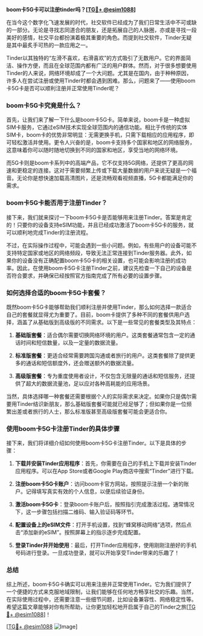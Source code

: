 **boom卡5G卡可以注册tinder吗？[[TG💪+ @esim1088](https://t.me/s/esim1088)]**

在当今这个数字化飞速发展的时代，社交软件已经成为了我们日常生活中不可或缺的一部分。无论是寻找志同道合的朋友，还是拓展自己的人脉圈，亦或是寻找一段美好的感情，社交平台都扮演着极其重要的角色。而提到社交软件，Tinder无疑是其中最炙手可热的一款应用之一。

Tinder以其独特的“左滑不喜欢，右滑喜欢”的方式吸引了无数用户。它的界面简洁、操作方便，而且在全球范围内都有广泛的用户群体。然而，对于很多想要使用Tinder的人来说，网络环境却成了一个大问题。尤其是在国内，由于种种原因，许多人在尝试注册或使用Tinder时都会遇到困难。那么，问题来了——使用boom卡5G卡是否可以顺利注册并正常使用Tinder呢？

### boom卡5G卡究竟是什么？

首先，让我们来了解一下什么是boom卡5G卡。简单来说，boom卡是一种虚拟SIM卡服务，它通过eSIM技术实现全球范围内的通信功能。相比于传统的实体SIM卡，boom卡的优势非常明显：无需更换手机，只需下载相应的应用程序，即可轻松激活并使用。更令人兴奋的是，boom卡支持多个国家和地区的网络服务，这意味着你可以随时随地切换到不同的国家和地区，享受当地的网络环境。

而5G卡则是boom卡系列中的高端产品，它不仅支持5G网络，还提供了更高的网速和更稳定的连接。这对于需要频繁上传或下载大量数据的用户来说无疑是一个福音。无论你是想快速加载高清图片，还是流畅观看视频直播，5G卡都能满足你的需求。

### boom卡5G卡能否用于注册Tinder？

接下来，我们就来探讨一下boom卡5G卡是否能够用来注册Tinder。答案是肯定的！只要你的设备支持eSIM功能，并且已经成功激活了boom卡5G卡的服务，就可以顺利地完成Tinder的注册流程。

不过，在实际操作过程中，可能会遇到一些小问题。例如，有些用户的设备可能不支持特定国家或地区的网络频段，导致无法正常连接到Tinder服务器。此外，如果你的设备没有正确配置boom卡5G卡的相关设置，也可能会影响注册的成功率。因此，在使用boom卡5G卡注册Tinder之前，建议先检查一下自己的设备是否符合要求，并确保已经按照官方指南完成了所有必要的设置步骤。

### 如何选择合适的boom卡5G卡套餐？

既然boom卡5G卡能够帮助我们顺利注册并使用Tinder，那么如何选择一款适合自己的套餐就显得尤为重要了。目前，boom卡提供了多种不同的套餐供用户选择，涵盖了从基础版到高级版的不同需求。以下是一些常见的套餐类型及其特点：

1. **基础版套餐**：适合偶尔需要切换网络环境的用户。这类套餐通常包含一定的通话时间和短信数量，以及一定量的数据流量。
   
2. **标准版套餐**：更适合经常需要跨国沟通或者旅行的用户。这类套餐除了提供更多的通话和短信额度外，还会赠送额外的数据流量。
   
3. **高级版套餐**：专为重度使用者设计，不仅包含无限量的通话和短信服务，还提供了超大的数据流量池，足以应对各种高耗能的应用场景。

当然，具体选择哪一种套餐还需要根据个人的实际需求来决定。如果你只是偶尔需要用Tinder结识新朋友，那么基础版套餐可能就已经足够了；但如果你是一位频繁出差或者旅行的人士，那么标准版甚至高级版套餐可能会更适合你。

### 使用boom卡5G卡注册Tinder的具体步骤

接下来，我们将详细介绍如何使用boom卡5G卡注册Tinder。以下是具体的步骤：

1. **下载并安装Tinder应用程序**：首先，你需要在自己的手机上下载并安装Tinder应用程序。可以在App Store或者Google Play商店中搜索“Tinder”进行下载。

2. **注册boom卡5G卡账户**：访问boom卡官方网站，按照提示注册一个新的账户。记得填写真实有效的个人信息，以便后续验证身份。

3. **激活boom卡5G卡**：登录boom卡账户后，按照指引完成激活过程。通常情况下，这一步骤包括扫描二维码、输入验证码等环节。

4. **配置设备上的eSIM文件**：打开手机设置，找到“蜂窝移动网络”选项，然后点击“添加新的eSIM”。按照屏幕上的指示逐步完成配置。

5. **登录Tinder并开始使用**：最后，打开Tinder应用程序，使用刚刚注册好的手机号码进行登录。一旦成功登录，就可以开始享受Tinder带来的乐趣了！

### 总结

综上所述，boom卡5G卡确实可以用来注册并正常使用Tinder。它为我们提供了一个便捷的方式来克服地域限制，让我们能够在任何地方畅享社交的乐趣。当然，在实际使用过程中，还需要注意一些细节问题，比如设备兼容性、网络稳定性等。希望这篇文章能够对你有所帮助，让你更加轻松地开启属于自己的Tinder之旅[[TG💪+ @esim1088](https://t.me/s/esim1088)]！

[[TG💪+ @esim1088](https://t.me/s/esim1088) ![Image](https://i.postimg.cc/4NQfJmqS/Snipaste-2025-05-13-00-14-12.png)]